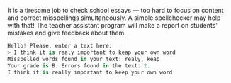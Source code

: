 It is a tiresome job to check school essays — too hard to focus on content and correct misspellings simultaneously. A simple spellchecker may help with that! The teacher assistant program will make a report on students' mistakes and give feedback about them.

```python
Hello! Please, enter a text here:
> I think it is realy important to keap your own word
Misspelled words found in your text: realy, keap
Your grade is B. Errors found in the text: 2.
I think it is really important to keep your own word
```
